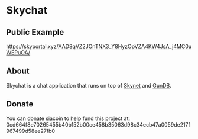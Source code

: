 # Skychat

## Public Example

https://skyportal.xyz/AAD8qVZ2JOnTNX3_Y8HyzOpVZA4KW4JsA_j4MC0uWEPuOA/

## About

Skychat is a chat application that runs on top of [Skynet](https://github.com/NebulousLabs/skynet-webportal) and [GunDB](https://gun.eco/).

## Donate 
You can donate siacoin to help fund this project at: 0cd664f8e70265455b40b152b00ce458b35063d98c34ecb47a0059de217f967499d58ee27fb0
